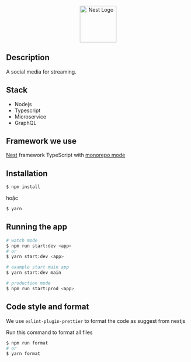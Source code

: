 <p align="center">
  <a href="http://nestjs.com/" target="blank"><img src="https://nestjs.com/img/logo_text.svg" width="100" alt="Nest Logo" /></a>
</p>

## Description

A social media for streaming.

## Stack

- Nodejs
- Typescript
- Microservice
- GraphQL

## Framework we use

[Nest](https://github.com/nestjs/nest) framework TypeScript with [monorepo mode](https://docs.nestjs.com/cli/monorepo)

## Installation

```bash
$ npm install
```

hoặc

```bash
$ yarn
```

## Running the app

```bash
# watch mode
$ npm run start:dev <app>
# or
$ yarn start:dev <app>

# example start main app
$ yarn start:dev main

# production mode
$ npm run start:prod <app>
```

## Code style and format

We use `eslint-plugin-prettier` to format the code as suggest from nestjs

Run this command to format all files

```bash
$ npm run format
# or
$ yarn format

```
